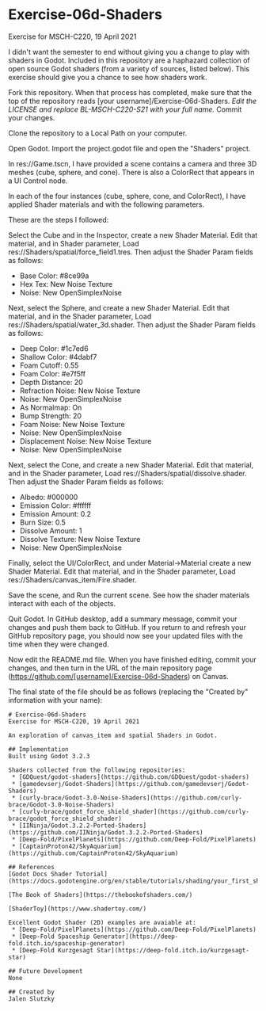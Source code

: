 # Exercise-06d-Shaders
Exercise for MSCH-C220, 19 April 2021

I didn't want the semester to end without giving you a change to play with shaders in Godot. Included in this repository are a haphazard collection of open source Godot shaders (from a variety of sources, listed below). This exercise should give you a chance to see how shaders work.

Fork this repository. When that process has completed, make sure that the top of the repository reads [your username]/Exercise-06d-Shaders. *Edit the LICENSE and replace BL-MSCH-C220-S21 with your full name.* Commit your changes.

Clone the repository to a Local Path on your computer.

Open Godot. Import the project.godot file and open the "Shaders" project.

In res://Game.tscn, I have provided a scene contains a camera and three 3D meshes (cube, sphere, and cone). There is also a ColorRect that appears in a UI Control node.

In each of the four instances (cube, sphere, cone, and ColorRect), I have applied Shader materials and with the following parameters.

These are the steps I followed:

Select the Cube and in the Inspector, create a new Shader Material. Edit that material, and in Shader parameter, Load res://Shaders/spatial/force_field1.tres. Then adjust the Shader Param fields as follows:
 * Base Color: #8ce99a
 * Hex Tex: New Noise Texture
  * Noise: New OpenSimplexNoise

Next, select the Sphere, and create a new Shader Material. Edit that material, and in the Shader parameter, Load res://Shaders/spatial/water_3d.shader. Then adjust the Shader Param fields as follows:
 * Deep Color: #1c7ed6
 * Shallow Color: #4dabf7
 * Foam Cutoff: 0.55
 * Foam Color: #e7f5ff
 * Depth Distance: 20
 * Refraction Noise: New Noise Texture
  * Noise: New OpenSimplexNoise
  * As Normalmap: On
  * Bump Strength: 20
 * Foam Noise: New Noise Texture
  * Noise: New OpenSimplexNoise
 * Displacement Noise: New Noise Texture
  * Noise: New OpenSimplexNoise

Next, select the Cone, and create a new Shader Material. Edit that material, and in the Shader parameter, Load res://Shaders/spatial/dissolve.shader. Then adjust the Shader Param fields as follows:
 * Albedo: #000000
 * Emission Color: #ffffff
 * Emission Amount: 0.2
 * Burn Size: 0.5
 * Dissolve Amount: 1
 * Dissolve Texture: New Noise Texture
  * Noise: New OpenSimplexNoise

Finally, select the UI/ColorRect, and under Material->Material create a new Shader Material. Edit that material, and in the Shader parameter, Load res://Shaders/canvas_item/Fire.shader.

Save the scene, and Run the current scene. See how the shader materials interact with each of the objects.

Quit Godot. In GitHub desktop, add a summary message, commit your changes and push them back to GitHub. If you return to and refresh your GitHub repository page, you should now see your updated files with the time when they were changed.

Now edit the README.md file. When you have finished editing, commit your changes, and then turn in the URL of the main repository page (https://github.com/[username]/Exercise-06d-Shaders) on Canvas.

The final state of the file should be as follows (replacing the "Created by" information with your name):
```
# Exercise-06d-Shaders
Exercise for MSCH-C220, 19 April 2021

An exploration of canvas_item and spatial Shaders in Godot.

## Implementation
Built using Godot 3.2.3

Shaders collected from the following repositories:
 * [GDQuest/godot-shaders](https://github.com/GDQuest/godot-shaders)
 * [gamedevserj/Godot-Shaders](https://github.com/gamedevserj/Godot-Shaders)
 * [curly-brace/Godot-3.0-Noise-Shaders](https://github.com/curly-brace/Godot-3.0-Noise-Shaders)
 * [curly-brace/godot_force_shield_shader](https://github.com/curly-brace/godot_force_shield_shader)
 * [IINinja/Godot.3.2.2-Ported-Shaders](https://github.com/IINinja/Godot.3.2.2-Ported-Shaders)
 * [Deep-Fold/PixelPlanets](https://github.com/Deep-Fold/PixelPlanets)
 * [CaptainProton42/SkyAquarium](https://github.com/CaptainProton42/SkyAquarium)

## References
[Godot Docs Shader Tutorial](https://docs.godotengine.org/en/stable/tutorials/shading/your_first_shader/index.html)

[The Book of Shaders](https://thebookofshaders.com/)

[ShaderToy](https://www.shadertoy.com/)

Excellent Godot Shader (2D) examples are avaiable at:
 * [Deep-Fold/PixelPlanets](https://github.com/Deep-Fold/PixelPlanets)
 * [Deep-Fold Spaceship Generator](https://deep-fold.itch.io/spaceship-generator)
 * [Deep-Fold Kurzgesagt Star](https://deep-fold.itch.io/kurzgesagt-star)

## Future Development
None

## Created by 
Jalen Slutzky
```

